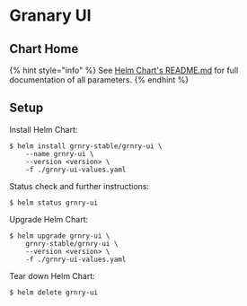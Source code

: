 # Granary UI

## Chart Home

{% hint style="info" %}
See [Helm Chart's README.md](https://github.com/syncier/grnry-react-frontend-admin/tree/master/helm) for full documentation of all parameters.
{% endhint %}

## Setup

Install Helm Chart:

```
$ helm install grnry-stable/grnry-ui \
    --name grnry-ui \
    --version <version> \
    -f ./grnry-ui-values.yaml
```

Status check and further instructions:

```text
$ helm status grnry-ui
```

Upgrade Helm Chart: 

```text
$ helm upgrade grnry-ui \
    grnry-stable/grnry-ui \
    --version <version> \
    -f ./grnry-ui-values.yaml
```

Tear down Helm Chart:

```text
$ helm delete grnry-ui
```

